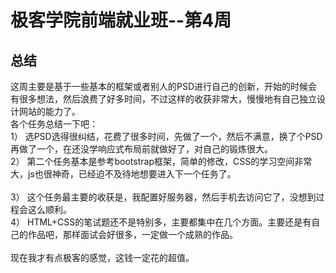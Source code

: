 # 极客学院前端就业班--第4周
## 总结
这周主要是基于一些基本的框架或者别人的PSD进行自己的创新，开始的时候会有很多想法，然后浪费了好多时间，不过这样的收获非常大，慢慢地有自己独立设计网站的能力了。    <br/> 
各个任务总结一下吧：    <br/> 
1）	选PSD选得很纠结，花费了很多时间，先做了一个，然后不满意，换了个PSD再做了一个，在还没学响应式布局前就做好了，对自己的锻炼很大。    <br/> 
2）	第二个任务基本是参考bootstrap框架，简单的修改，CSS的学习空间非常大，js也很神奇，已经迫不及待地想要进入下一个任务了。    <br/>  
3）	这个任务最主要的收获是，我配置好服务器，然后手机去访问它了，没想到过程会这么顺利。    <br/> 
4）	HTML+CSS的笔试题还不是特别多，主要都集中在几个方面。主要还是有自己的作品吧，那样面试会好很多，一定做一个成熟的作品。    <br/>  
现在我才有点极客的感觉，这钱一定花的超值。